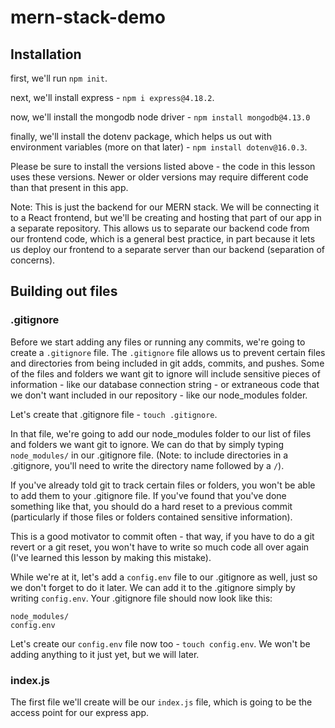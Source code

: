 # mern-stack-demo

## Installation

first, we'll run `npm init`.

next, we'll install express - `npm i express@4.18.2`.

now, we'll install the mongodb node driver - `npm install mongodb@4.13.0`

finally, we'll install the dotenv package, which helps us out with environment variables (more on that later) - `npm install dotenv@16.0.3`.

Please be sure to install the versions listed above - the code in this lesson uses these versions. Newer or older versions may require different code than that present in this app. 

Note: This is just the backend for our MERN stack. We will be connecting it to a React frontend, but we'll be creating and hosting that part of our app in a separate repository. This allows us to separate our backend code from our frontend code, which is a general best practice, in part because it lets us deploy our frontend to a separate server than our backend (separation of concerns).

## Building out files

### .gitignore

Before we start adding any files or running any commits, we're going to create a `.gitignore` file. The `.gitignore` file allows us to prevent certain files and directories from being included in git adds, commits, and pushes. Some of the files and folders we want git to ignore will include sensitive pieces of information - like our database connection string - or extraneous code that we don't want included in our repository - like our node_modules folder.

Let's create that .gitignore file - `touch .gitignore`.

In that file, we're going to add our node_modules folder to our list of files and folders we want git to ignore. We can do that by simply typing `node_modules/` in our .gitignore file. (Note: to include directories in a .gitignore, you'll need to write the directory name followed by a `/`).

If you've already told git to track certain files or folders, you won't be able to add them to your .gitignore file. If you've found that you've done something like that, you should do a hard reset to a previous commit (particularly if those files or folders contained sensitive information). 

This is a good motivator to commit often - that way, if you have to do a git revert or a git reset, you won't have to write so much code all over again (I've learned this lesson by making this mistake).

While we're at it, let's add a `config.env` file to our .gitignore as well, just so we don't forget to do it later. We can add it to the .gitignore simply by writing `config.env`. Your .gitignore file should now look like this:

```
node_modules/
config.env
```

Let's create our `config.env` file now too - `touch config.env`. We won't be adding anything to it just yet, but we will later.

### index.js

The first file we'll create will be our `index.js` file, which is going to be the access point for our express app.